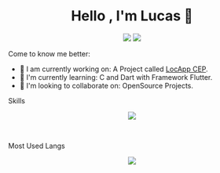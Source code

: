 <h1 align="center">Hello , I'm Lucas 👋</h1>
<p align="center">
    <img src="https://img.shields.io/badge/Country-Brasil-purple?&style=for-the-badge&logoColor=black" />
    <img src="https://img.shields.io/badge/Github-luc4sd3v-purple?&style=for-the-badge&logoColor=white" />
</p>

Come to know me better:

- 🔭 I am currently working on: A Project called <a href="https://github.com/luc4sd3v/locapp_cep">LocApp CEP</a>.
- 🌱 I'm currently learning: C and Dart with Framework Flutter.
- 👯 I'm looking to collaborate on: OpenSource Projects.

Skills

<p align="center">
<img src="https://github-readme-stats.vercel.app/api?username=luc4sd3v&show_icons=true">
</p>
<br />

Most Used Langs

<p align="center">
<img src="https://github-readme-stats.vercel.app/api/top-langs/?username=luc4sd3v&langs_count=999">
</p>
